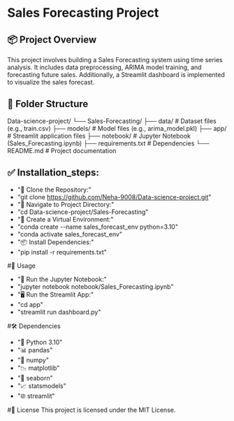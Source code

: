 # Sales Forecasting Project

## 📦 Project Overview  
This project involves building a Sales Forecasting system using time series analysis. It includes data preprocessing, ARIMA model training, and forecasting future sales. Additionally, a Streamlit dashboard is implemented to visualize the sales forecast.


## 📁 Folder Structure

Data-science-project/
└── Sales-Forecasting/
├── data/ # Dataset files (e.g., train.csv)
├── models/ # Model files (e.g., arima_model.pkl)
├── app/ # Streamlit application files
├── notebook/ # Jupyter Notebook (Sales_Forecasting.ipynb)
├── requirements.txt # Dependencies
└── README.md # Project documentation


## ✅ Installation_steps:
  - "🔽 Clone the Repository:"
  - "git clone https://github.com/Neha-9008/Data-science-project.git"
  - "📂 Navigate to Project Directory:"
  - "cd Data-science-project/Sales-Forecasting"
  - "🐍 Create a Virtual Environment:"
  - "conda create --name sales_forecast_env python=3.10"
  - "conda activate sales_forecast_env"
  - "📦 Install Dependencies:"
  - "pip install -r requirements.txt"

#🚀 Usage
  - "📓 Run the Jupyter Notebook:"
  - "jupyter notebook notebook/Sales_Forecasting.ipynb"
  - "🖥️ Run the Streamlit App:"
  - "cd app"
  - "streamlit run dashboard.py"

#🛠️ Dependencies
  - "🐍 Python 3.10"
  - "📊 pandas"
  - "🔢 numpy"
  - "📉 matplotlib"
  - "🎨 seaborn"
  - "📈 statsmodels"
  - "🌐 streamlit"

#📜 License
This project is licensed under the MIT License.

